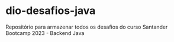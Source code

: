 # dio-desafios-java
Repositório para armazenar todos os desafios do curso Santander Bootcamp 2023 - Backend Java
